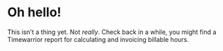 # Oh hello!

This isn't a thing yet. Not _really_. Check back in a while, you might find a Timewarrior report for calculating and invoicing billable hours.
